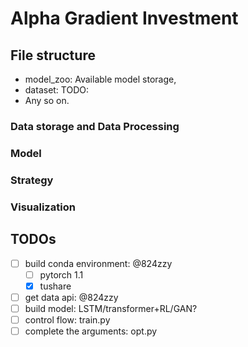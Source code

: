 # Alpha Gradient Investment

## File structure
- model_zoo: Available model storage,
- dataset: TODO:
- Any so on.

### Data storage and Data Processing

### Model

### Strategy

### Visualization

## TODOs

- [ ] build conda environment: @824zzy
  - [ ] pytorch 1.1
  - [x] tushare
- [ ] get data api: @824zzy
- [ ] build model: LSTM/transformer+RL/GAN?
- [ ] control flow: train.py
- [ ] complete the arguments: opt.py
